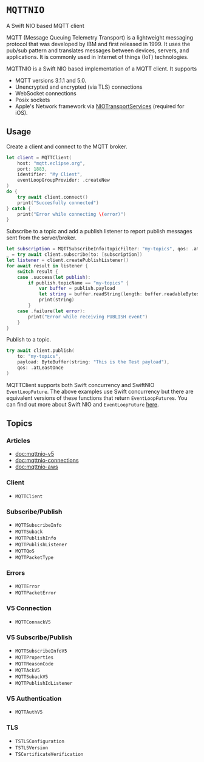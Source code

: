 # ``MQTTNIO``

A Swift NIO based MQTT client

MQTT (Message Queuing Telemetry Transport) is a lightweight messaging protocol that was developed by IBM and first released in 1999. It uses the pub/sub pattern and translates messages between devices, servers, and applications. It is commonly used in Internet of things (IoT) technologies.

MQTTNIO is a Swift NIO based implementation of a MQTT client. It supports

- MQTT versions 3.1.1 and 5.0.
- Unencrypted and encrypted (via TLS) connections
- WebSocket connections
- Posix sockets
- Apple's Network framework via [NIOTransportServices](https://github.com/apple/swift-nio-transport-services) (required for iOS).

## Usage

Create a client and connect to the MQTT broker.

```swift
let client = MQTTClient(
    host: "mqtt.eclipse.org",
    port: 1883,
    identifier: "My Client",
    eventLoopGroupProvider: .createNew
)
do {
    try await client.connect()
    print("Succesfully connected")
} catch {
    print("Error while connecting \(error)")
}
```

Subscribe to a topic and add a publish listener to report publish messages sent from the server/broker.
```swift
let subscription = MQTTSubscribeInfo(topicFilter: "my-topics", qos: .atLeastOnce)
_ = try await client.subscribe(to: [subscription])
let listener = client.createPublishListener()
for await result in listener {
    switch result {
    case .success(let publish):
        if publish.topicName == "my-topics" {
            var buffer = publish.payload
            let string = buffer.readString(length: buffer.readableBytes)
            print(string)
        }
    case .failure(let error):
        print("Error while receiving PUBLISH event")
    }
}
```

Publish to a topic.
```swift
try await client.publish(
    to: "my-topics",
    payload: ByteBuffer(string: "This is the Test payload"),
    qos: .atLeastOnce
)
```

MQTTClient supports both Swift concurrency and SwiftNIO `EventLoopFuture`. The above examples use Swift concurrency but there are equivalent versions of these functions that return `EventLoopFuture`s. You can find out more about Swift NIO and `EventLoopFuture` [here](https://apple.github.io/swift-nio/docs/current/NIOCore/Classes/EventLoopFuture.html).

## Topics

### Articles

- <doc:mqttnio-v5>
- <doc:mqttnio-connections>
- <doc:mqttnio-aws>

### Client

- ``MQTTClient``

### Subscribe/Publish

- ``MQTTSubscribeInfo``
- ``MQTTSuback``
- ``MQTTPublishInfo``
- ``MQTTPublishListener``
- ``MQTTQoS``
- ``MQTTPacketType``

### Errors

- ``MQTTError``
- ``MQTTPacketError``

### V5 Connection

- ``MQTTConnackV5``

### V5 Subscribe/Publish

- ``MQTTSubscribeInfoV5``
- ``MQTTProperties``
- ``MQTTReasonCode``
- ``MQTTAckV5``
- ``MQTTSubackV5``
- ``MQTTPublishIdListener``

### V5 Authentication

- ``MQTTAuthV5``

### TLS

- ``TSTLSConfiguration``
- ``TSTLSVersion``
- ``TSCertificateVerification``
